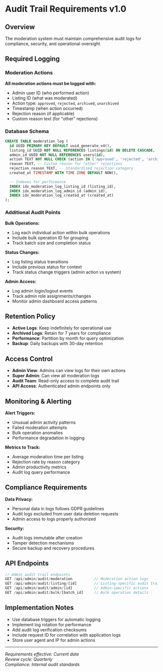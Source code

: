 # Audit Trail Requirements v1.0

## Overview

The moderation system must maintain comprehensive audit logs for compliance, security, and operational oversight.

## Required Logging

### Moderation Actions
**All moderation actions must be logged with:**
- Admin user ID (who performed action)
- Listing ID (what was moderated)
- Action type: `approved`, `rejected`, `archived`, `unarchived`
- Timestamp (when action occurred)
- Rejection reason (if applicable)
- Custom reason text (for "other" rejections)

### Database Schema
```sql
CREATE TABLE moderation_log (
  id UUID PRIMARY KEY DEFAULT uuid_generate_v4(),
  listing_id UUID NOT NULL REFERENCES listings(id) ON DELETE CASCADE,
  admin_id UUID NOT NULL REFERENCES users(id),
  action TEXT NOT NULL CHECK (action IN ('approved', 'rejected', 'archived', 'unarchived')),
  reason TEXT, -- Custom reason for "other" rejections
  rejection_reason TEXT, -- Standardized rejection category
  created_at TIMESTAMP WITH TIME ZONE DEFAULT NOW(),
  
  -- Indexes for performance
  INDEX idx_moderation_log_listing_id (listing_id),
  INDEX idx_moderation_log_admin_id (admin_id),
  INDEX idx_moderation_log_created_at (created_at)
);
```

### Additional Audit Points

**Bulk Operations:**
- Log each individual action within bulk operations
- Include bulk operation ID for grouping
- Track batch size and completion status

**Status Changes:**
- Log listing status transitions
- Include previous status for context
- Track status change triggers (admin action vs system)

**Admin Access:**
- Log admin login/logout events
- Track admin role assignments/changes
- Monitor admin dashboard access patterns

## Retention Policy

- **Active Logs**: Keep indefinitely for operational use
- **Archived Logs**: Retain for 7 years for compliance
- **Performance**: Partition by month for query optimization
- **Backup**: Daily backups with 30-day retention

## Access Control

- **Admin View**: Admins can view logs for their own actions
- **Super Admin**: Can view all moderation logs
- **Audit Team**: Read-only access to complete audit trail
- **API Access**: Authenticated admin endpoints only

## Monitoring & Alerting

**Alert Triggers:**
- Unusual admin activity patterns
- Failed moderation attempts
- Bulk operation anomalies
- Performance degradation in logging

**Metrics to Track:**
- Average moderation time per listing
- Rejection rate by reason category
- Admin productivity metrics
- Audit log query performance

## Compliance Requirements

**Data Privacy:**
- Personal data in logs follows GDPR guidelines
- Audit logs excluded from user data deletion requests
- Admin access to logs properly authorized

**Security:**
- Audit logs immutable after creation
- Tamper detection mechanisms
- Secure backup and recovery procedures

## API Endpoints

```typescript
// Admin audit trail endpoints
GET /api/admin/audit/moderation          // Moderation action logs
GET /api/admin/audit/listing/[id]        // Listing-specific audit trail
GET /api/admin/audit/admin/[id]          // Admin-specific actions
GET /api/admin/audit/bulk/[batch_id]     // Bulk operation details
```

## Implementation Notes

- Use database triggers for automatic logging
- Implement log rotation for performance
- Add audit log verification checksums
- Include request ID for correlation with application logs
- Store user agent and IP for admin actions

---

*Requirements effective: Current date*  
*Review cycle: Quarterly*  
*Compliance: Internal audit standards*